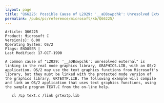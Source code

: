 ```yaml
---
layout: page
title: "Q66225: Possible Cause of L2029: '__aDBswpchk': Unresolved External"
permalink: /pubs/pc/reference/microsoft/kb/Q66225/
---
```


	Article: Q66225
	Product: Microsoft C
	Version(s): 6.00
	Operating System: OS/2
	Flags: ENDUSER |
	Last Modified: 17-OCT-1990
	
	A common cause of "L2029: '__aDBswpchk': unresolved external" is
	linking in the real mode graphics library, GRAPHICS.LIB, with an OS/2
	application. OS/2 may use the text graphics functions from Microsoft's
	library, but they must be linked with the protected mode version of
	the graphics library, GRTEXTP.LIB. The following example will compile
	and link an OS/2 application that uses text graphics functions, using
	the sample program TEXT.C from the on-line help.
	
	   cl /Lp text.c /link grtextp.lib

